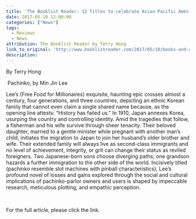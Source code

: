 ```yaml
---
title: 'The Booklist Reader: 12 Titles to celebrate Asian Pacific American Heritage Month'
date: 2017-05-10 12:00:00
categories: ["News"]
tags:
  - Reviews
  - News
attribution: The Booklist Reader by Terry Hong
link_to_original: 'http://www.booklistreader.com/2017/05/10/books-and-authors/celebrate-asian-pacific-american-heritage-month-with-12-new-titles/'
description:
---
```



By Terry Hong

&nbsp;Pachinko, by Min Jin Lee

Lee’s (Free Food for Millionaires) exquisite, haunting epic crosses almost a century, four generations, and three countries, depicting an ethnic Korean family that cannot even claim a single shared name because, as the opening line attests: “History has failed us.” In 1910, Japan annexes Korea, usurping the country and controlling identity. Amid the tragedies that follow, a fisherman and his wife survive through sheer tenacity. Their beloved daughter, married to a gentle minister while pregnant with another man’s child, initiates the migration to Japan to join her husband’s older brother and wife. Their extended family will always live as second-class immigrants and no level of achievement, integrity, or grit can change their status as reviled foreigners. Two Japanese-born sons choose diverging paths; one grandson hazards a further immigration to the other side of the world. Incisively titled (pachinko resemble slot machines with pinball characteristics), Lee’s profound novel of losses and gains explored through the social and cultural implications of pachinko-parlor owners and users is shaped by impeccable research, meticulous plotting, and empathic perception.

&nbsp;

For the full article, please click the link.&nbsp;